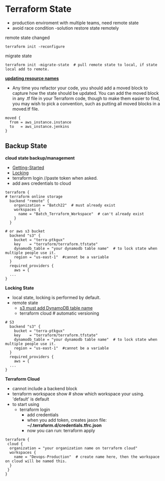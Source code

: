 # Terraform State

- production enviroment with multiple teams, need remote state
- avoid race condition -solution restore state remotely

remote state changed
```hcl
terraform init -reconfigure
```

migrate state
```hcl
terraform init -migrate-state  # pull remote state to local, if state local add to remote.
```

**[updating resource names](https://blog.gruntwork.io/terraform-up-running-3rd-edition-is-now-published-4b99804d922a)**

- Any time you refactor your code, you should add a moved block to capture how the state should be updated. You can add the moved block in any .tf file in your Terraform code, though to make them easier to find, you may wish to pick a convention, such as putting all moved blocks in a moved.tf file.

```hcl
moved {
  from = aws_instance.instance
  to   = aws_instance.jenkins
}
```

## Backup State
**cloud state backup/management**
- [Getting-Started](https://learn.hashicorp.com/tutorials/terraform/aws-remote?in=terraform/aws-get-started)
- [Locking](https://developer.hashicorp.com/terraform/language/state/locking)
- terraform login  //paste token when asked.
- add aws credentials to cloud

```hcl
terraform {
# terraform online storage
  backend "remote" {
    organization = "Batch22"  # must already exist
    workspaces {
      name = "Batch_Terraform_Workspace"  # can't already exist
    }
  }

# or aws s3 bucket
  backend "s3" {
    bucket = "terra-ptkgux"
    key    = "terraform/terraform.tfstate"
    dynamodb_table = "your dynamodb table name"  # to lock state when multiple people use it.
    region = "us-east-1"  #cannot be a variable
  }
  required_providers {
    aws = {
  ...
}
```

**Locking State**
- local state, locking is performed by default.
- remote state
  - [s3 must add DynamoDB table name](https://developer.hashicorp.com/terraform/language/settings/backends/s3)
  - terraform cloud  # automatic versioning

```hcl
# S3
  backend "s3" {
    bucket = "terra-ptkgux"
    key    = "terraform/terraform.tfstate"
    dynamodb_table = "your dynamodb table name"  # to lock state when multiple people use it.
    region = "us-east-1"  #cannot be a variable
  }
  required_providers {
    aws = {
  ...
}

```





**Terraform Cloud**
- cannot include a backend block
- terraform workspace show  # show which workspace your using.  'default' is default
- to start using
  - terraform login
    - add credentials
    - when you add token, creates jason file: **~/.terraform.d/credentials.tfrc.json**
    - now you can run: terraform apply

```hcl
terraform {
 cloud {
  organization = "your organization name on terraform cloud"
  workspaces {
    name = "Devops-Production"  # create name here, then the workspace on cloud will be named this.
  }
 }
}
```
